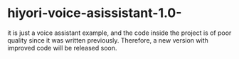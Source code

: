 # hiyori-voice-asissistant-1.0-

it is just a voice assistant example, and the code inside the project is of poor quality since it was written previously. Therefore, a new version with improved code will be released soon.
